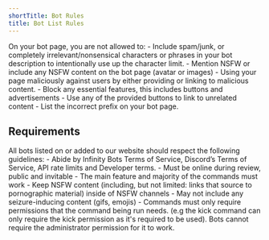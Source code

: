 ```yaml
---
shortTitle: Bot Rules
title: Bot List Rules
---
```


On your bot page, you are not allowed to:
    - Include spam/junk, or completely irrelevant/nonsensical characters or phrases in your bot description to intentionally use up the character limit.
    - Mention NSFW or include any NSFW content on the bot page (avatar or images)
    - Using your page maliciously against users by either providing or linking to malicious content. 
    - Block any essential features, this includes buttons and advertisements 
    - Use any of the provided buttons to link to unrelated content 
    - List the incorrect prefix on your bot page.

## Requirements
All bots listed on or added to our website should respect the following guidelines: 
    - Abide by Infinity Bots Terms of Service, Discord’s Terms of Service, API rate limits and Developer terms. 
    - Must be online during review, public and invitable
    - The main feature and majority of the commands must work
    - Keep NSFW content (including, but not limited: links that source to pornographic material) inside of NSFW channels
    - May not include any seizure-inducing content (gifs, emojis)
    - Commands must only require permissions that the command being run needs. (e.g the kick command can only require the kick permission as it's required to be used). Bots cannot require the administrator permission for it to work.
